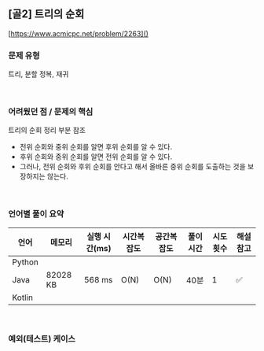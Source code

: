 ## [골2] 트리의 순회

[https://www.acmicpc.net/problem/2263]()

### 문제 유형

트리, 분할 정복, 재귀

<br>

### 어려웠던 점 / 문제의 핵심

트리의 순회 정리 부분 참조

- 전위 순회와 중위 순회를 알면 후위 순회를 알 수 있다.
- 후위 순회와 중위 순회를 알면 전위 순회를 알 수 있다.
- 그러나, 전위 순회와 후위 순회를 안다고 해서 올바른 중위 순회를 도출하는 것을 보장하지는 않는다.

<br>

### 언어별 풀이 요약

| 언어   | 메모리   | 실행 시간(ms) | 시간복잡도 | 공간복잡도 | 풀이 시간 | 시도 횟수 | 해설 참고          |
| ------ | -------- | ------------- | ---------- | ---------- | --------- | --------- | ------------------ |
| Python |          |               |            |            |           |           |                    |
| Java   | 82028 KB | 568 ms        | O(N)       | O(N)       | 40분      | 1         | :white_check_mark: |
| Kotlin |          |               |            |            |           |           |                    |

<br>

### 예외(테스트) 케이스

```
```


